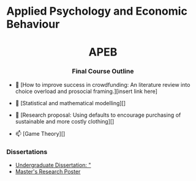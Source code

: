 # Applied Psychology and Economic Behaviour

<h1 align="center">APEB 

<h3 align="center">Final Course Outline </h3>

</a>

- 📝 [How to improve success in crowdfunding: An literature review into choice overload and prosocial framing.][insert link here] 

- 🌱 [Statistical and mathematical modelling][]

- 📝 [Research proposal: Using defaults to encourage purchasing of sustainable and more costly clothing][]

- 📫 [Game Theory][]


### Dissertations

<!-- BLOG-POST-LIST:START -->

- [Undergraduate Dissertation: "](https://dev.to/100rabhcsmc/instagram-profile-picture-download-using-python-n2j)
- [Master's Research Poster](https://dev.to/100rabhcsmc/convert-a-image-to-sketch-using-python-3ip1)
<!-- BLOG-POST-LIST:END -->

